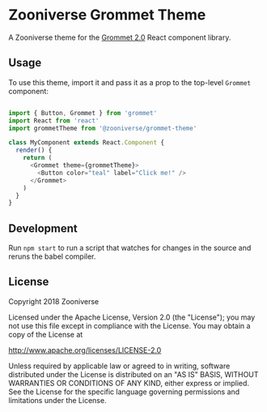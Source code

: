 # Zooniverse Grommet Theme

A Zooniverse theme for the [Grommet 2.0](https://grommet.github.io/) React component library.

## Usage

To use this theme, import it and pass it as a prop to the top-level `Grommet` component:

```javascript

import { Button, Grommet } from 'grommet'
import React from 'react'
import grommetTheme from '@zooniverse/grommet-theme'

class MyComponent extends React.Component {
  render() {
    return (
      <Grommet theme={grommetTheme}>
        <Button color="teal" label="Click me!" />
      </Grommet>
    )
  }
}

```

## Development

Run `npm start` to run a script that watches for changes in the source and reruns the babel compiler.

## License

Copyright 2018 Zooniverse

Licensed under the Apache License, Version 2.0 (the "License");
you may not use this file except in compliance with the License.
You may obtain a copy of the License at

http://www.apache.org/licenses/LICENSE-2.0

Unless required by applicable law or agreed to in writing, software
distributed under the License is distributed on an "AS IS" BASIS,
WITHOUT WARRANTIES OR CONDITIONS OF ANY KIND, either express or implied.
See the License for the specific language governing permissions and
limitations under the License.
